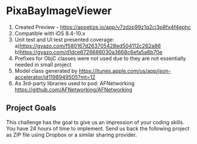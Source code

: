 # PixaBayImageViewer

1. Created Preview - https://appetize.io/app/v7zdzp99z1q2cj3p8fx4f4ephc
2. Compatible with iOS 8.4-10.x
4. Unit test and UI test presented coverage:
  a)https://gyazo.com/f580167d263705428ed504112c262a86
  b)https://gyazo.com/d1dce6726686030a3668c6efa5a6b70e
5. Prefixes for ObjC classes were not used due to they are not essentially needed in small project
6. Model class generated by https://itunes.apple.com/us/app/json-accelerator/id1198949505?mt=12
7. As 3rd-party libraries used to pod: AFNetworking https://github.com/AFNetworking/AFNetworking


## Project Goals

This challenge has the goal to give us an impression of your coding skills. You have 24 hours of time to
implement. Send us back the following project as ZIP file using Dropbox or a similar sharing provider.
